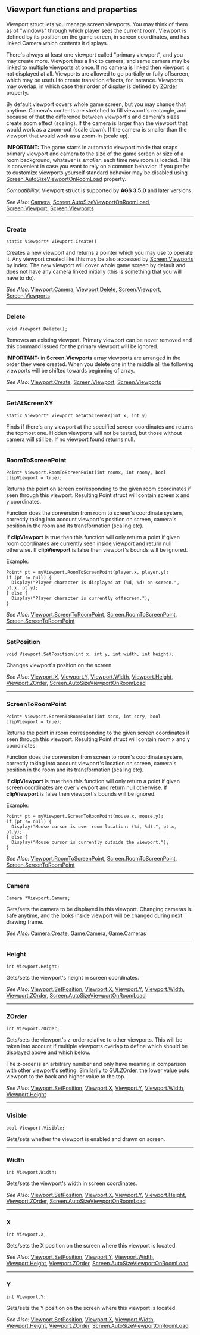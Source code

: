 ## Viewport functions and properties

Viewport struct lets you manage screen viewports. You may think of them as of "windows" through which player sees the current room. Viewport is defined by its position on the game screen, in screen coordinates, and has linked Camera which contents it displays.

There's always at least one viewport called "primary viewport", and you may create more. Viewport has a link to camera, and same camera may be linked to multiple viewports at once. If no camera is linked then viewport is not displayed at all. Viewports are allowed to go partially or fully offscreen, which may be useful to create transition effects, for instance. Viewports may overlap, in which case their order of display is defined by [ZOrder](Viewport#zorder) property.

By default viewport covers whole game screen, but you may change that anytime. Camera's contents are stretched to fill viewport's rectangle, and because of that the difference between viewport's and camera's sizes create zoom effect (scaling). If the camera is larger than the viewport that would work as a zoom-out (scale down). If the camera is smaller than the viewport that would work as a zoom-in (scale up).

**IMPORTANT:** The game starts in automatic viewport mode that snaps primary viewport and camera to the size of the game screen or size of a room background, whatever is *smaller*, each time new room is loaded. This is convenient in case you want to rely on a common behavior. If you prefer to customize viewports yourself standard behavior may be disabled using [Screen.AutoSizeViewportOnRoomLoad](Screen#autosizeviewportonroomload) property.

*Compatibility:* Viewport struct is supported by **AGS 3.5.0** and later versions.

*See Also:* [Camera](Camera), [Screen.AutoSizeViewportOnRoomLoad](Screen#autosizeviewportonroomload), [Screen.Viewport](Screen#viewport), [Screen.Viewports](Screen#viewports)

---

### Create

    static Viewport* Viewport.Create()

Creates a new viewport and returns a pointer which you may use to operate it. Any viewport created like this may be also accessed by [Screen.Viewports](Screen#viewports) by index.
The new viewport will cover whole game screen by default and does not have any camera linked initially (this is something that you will have to do).

*See Also:* [Viewport.Camera](Viewport#camera), [Viewport.Delete](Viewport#delete), [Screen.Viewport](Screen#viewport), [Screen.Viewports](Screen#viewports)

---

### Delete

    void Viewport.Delete();

Removes an existing viewport. Primary viewport can be never removed and this command issued for the primary viewport will be ignored.

**IMPORTANT:** in **Screen.Viewports** array viewports are arranged in the order they were created. When you delete one in the middle all the following viewports will be shifted towards beginning of array.

*See Also:* [Viewport.Create](Viewport#create), [Screen.Viewport](Screen#viewport), [Screen.Viewports](Screen#viewports)

---

### GetAtScreenXY

    static Viewport* Viewport.GetAtScreenXY(int x, int y)

Finds if there's any viewport at the specified screen coordinates and returns the topmost one. Hidden viewports will not be tested, but those without camera will still be. If no viewport found returns null.

---

### RoomToScreenPoint

    Point* Viewport.RoomToScreenPoint(int roomx, int roomy, bool clipViewport = true);

Returns the point on screen corresponding to the given room coordinates if seen through this viewport. Resulting Point struct will contain screen x and y coordinates.

Function does the conversion from room to screen's coordinate system, correctly taking into account viewport's position on screen, camera's position in the room and its transformation (scaling etc).

If **clipViewport** is true then this function will only return a point if given room coordinates are currently seen inside viewport and return null otherwise. If **clipViewport** is false then viewport's bounds will be ignored.

Example:

    Point* pt = myViewport.RoomToScreenPoint(player.x, player.y);
    if (pt != null) {
      Display("Player character is displayed at (%d, %d) on screen.", pt.x, pt.y);
    } else {
      Display("Player character is currently offscreen.");
    }

*See Also:* [Viewport.ScreenToRoomPoint](Viewport#screentoroompoint), [Screen.RoomToScreenPoint](Screen#roomtoscreenpoint), [Screen.ScreenToRoomPoint](Screen#screentoroompoint)

---

### SetPosition

    void Viewport.SetPosition(int x, int y, int width, int height);

Changes viewport's position on the screen.

*See Also:* [Viewport.X](Viewport#x), [Viewport.Y](Viewport#y), [Viewport.Width](Viewport#width), [Viewport.Height](Viewport#height), [Viewport.ZOrder](Viewport#zorder), [Screen.AutoSizeViewportOnRoomLoad](Screen#autosizeviewportonroomload)

---

### ScreenToRoomPoint

    Point* Viewport.ScreenToRoomPoint(int scrx, int scry, bool clipViewport = true);

Returns the point in room corresponding to the given screen coordinates if seen through this viewport. Resulting Point struct will contain room x and y coordinates.

Function does the conversion from screen to room's coordinate system, correctly taking into account viewport's location on screen, camera's position in the room and its transformation (scaling etc).

If **clipViewport** is true then this function will only return a point if given screen coordinates are over viewport and return null otherwise. If **clipViewport** is false then viewport's bounds will be ignored.

Example:

    Point* pt = myViewport.ScreenToRoomPoint(mouse.x, mouse.y);
    if (pt != null) {
      Display("Mouse cursor is over room location: (%d, %d).", pt.x, pt.y);
    } else {
      Display("Mouse cursor is currently outside the viewport.");
    }

*See Also:* [Viewport.RoomToScreenPoint](Viewport#screentoroompoint), [Screen.RoomToScreenPoint](Screen#roomtoscreenpoint), [Screen.ScreenToRoomPoint](Screen#screentoroompoint)

---

### Camera

    Camera *Viewport.Camera;

Gets/sets the camera to be displayed in this viewport. Changing cameras is safe anytime, and the looks inside viewport will be changed during next drawing frame.

*See Also:* [Camera.Create](Camera#create), [Game.Camera](Game#camera), [Game.Cameras](Game#cameras)

---

### Height

    int Viewport.Height;

Gets/sets the viewport's height in screen coordinates.

*See Also:* [Viewport.SetPosition](Viewport#setposition), [Viewport.X](Viewport#x), [Viewport.Y](Viewport#y), [Viewport.Width](Viewport#width), [Viewport.ZOrder](Viewport#zorder), [Screen.AutoSizeViewportOnRoomLoad](Screen#autosizeviewportonroomload)

---

### ZOrder

    int Viewport.ZOrder;

Gets/sets the viewport's z-order relative to other viewports. This will be taken into account if multiple viewports overlap to define which should be displayed above and which below.

The z-order is an arbitrary number and only have meaning in comparison with other viewport's setting. Similarily to [GUI.ZOrder](GUI#zorder), the lower value puts viewport to the back and higher value to the top.

*See Also:* [Viewport.SetPosition](Viewport#setposition), [Viewport.X](Viewport#x), [Viewport.Y](Viewport#y), [Viewport.Width](Viewport#width), [Viewport.Height](Viewport#height)

---

### Visible

    bool Viewport.Visible;

Gets/sets whether the viewport is enabled and drawn on screen.

---

### Width

    int Viewport.Width;

Gets/sets the viewport's width in screen coordinates.

*See Also:* [Viewport.SetPosition](Viewport#setposition), [Viewport.X](Viewport#x), [Viewport.Y](Viewport#y), [Viewport.Height](Viewport#height), [Viewport.ZOrder](Viewport#zorder), [Screen.AutoSizeViewportOnRoomLoad](Screen#autosizeviewportonroomload)

---

### X

    int Viewport.X;

Gets/sets the X position on the screen where this viewport is located.

*See Also:* [Viewport.SetPosition](Viewport#setposition), [Viewport.Y](Viewport#y), [Viewport.Width](Viewport#width), [Viewport.Height](Viewport#height), [Viewport.ZOrder](Viewport#zorder), [Screen.AutoSizeViewportOnRoomLoad](Screen#autosizeviewportonroomload)

---

### Y

    int Viewport.Y;

Gets/sets the Y position on the screen where this viewport is located.

*See Also:* [Viewport.SetPosition](Viewport#setposition), [Viewport.X](Viewport#x), [Viewport.Width](Viewport#width), [Viewport.Height](Viewport#height), [Viewport.ZOrder](Viewport#zorder), [Screen.AutoSizeViewportOnRoomLoad](Screen#autosizeviewportonroomload)